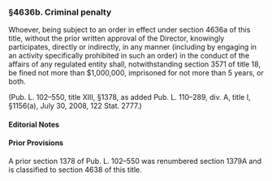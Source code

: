 ### §4636b. Criminal penalty ###

Whoever, being subject to an order in effect under section 4636a of this title, without the prior written approval of the Director, knowingly participates, directly or indirectly, in any manner (including by engaging in an activity specifically prohibited in such an order) in the conduct of the affairs of any regulated entity shall, notwithstanding section 3571 of title 18, be fined not more than $1,000,000, imprisoned for not more than 5 years, or both.

(Pub. L. 102–550, title XIII, §1378, as added Pub. L. 110–289, div. A, title I, §1156(a), July 30, 2008, 122 Stat. 2777.)

#### **Editorial Notes** ####

#### Prior Provisions ####

A prior section 1378 of Pub. L. 102–550 was renumbered section 1379A and is classified to section 4638 of this title.